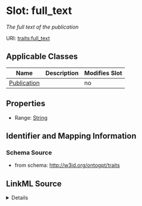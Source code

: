 

# Slot: full_text


_The full text of the publication_



URI: [traits:full_text](http://w3id.org/ontogpt/traits/full_text)



<!-- no inheritance hierarchy -->





## Applicable Classes

| Name | Description | Modifies Slot |
| --- | --- | --- |
| [Publication](Publication.md) |  |  no  |







## Properties

* Range: [String](String.md)





## Identifier and Mapping Information







### Schema Source


* from schema: http://w3id.org/ontogpt/traits




## LinkML Source

<details>
```yaml
name: full_text
description: The full text of the publication
from_schema: http://w3id.org/ontogpt/traits
rank: 1000
alias: full_text
owner: Publication
domain_of:
- Publication
range: string

```
</details>